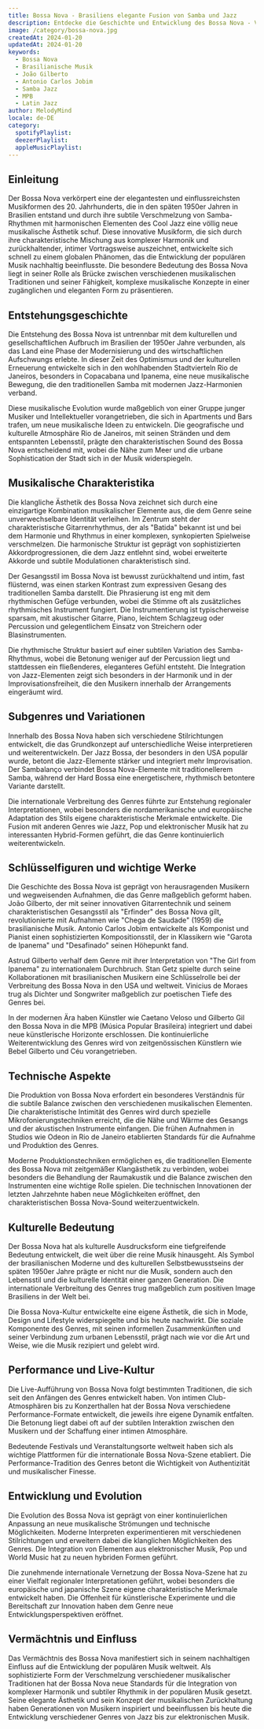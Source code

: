 ```yaml
---
title: Bossa Nova - Brasiliens elegante Fusion von Samba und Jazz
description: Entdecke die Geschichte und Entwicklung des Bossa Nova - Von den Stränden Rio de Janeiros in die Welt
image: /category/bossa-nova.jpg
createdAt: 2024-01-20
updatedAt: 2024-01-20
keywords:
  - Bossa Nova
  - Brasilianische Musik
  - João Gilberto
  - Antonio Carlos Jobim
  - Samba Jazz
  - MPB
  - Latin Jazz
author: MelodyMind
locale: de-DE
category:
  spotifyPlaylist: 
  deezerPlaylist: 
  appleMusicPlaylist: 
---
```


## Einleitung

Der Bossa Nova verkörpert eine der elegantesten und einflussreichsten Musikformen des 20. Jahrhunderts, die in den späten 1950er Jahren in Brasilien entstand und durch ihre subtile Verschmelzung von Samba-Rhythmen mit harmonischen Elementen des Cool Jazz eine völlig neue musikalische Ästhetik schuf. Diese innovative Musikform, die sich durch ihre charakteristische Mischung aus komplexer Harmonik und zurückhaltender, intimer Vortragsweise auszeichnet, entwickelte sich schnell zu einem globalen Phänomen, das die Entwicklung der populären Musik nachhaltig beeinflusste. Die besondere Bedeutung des Bossa Nova liegt in seiner Rolle als Brücke zwischen verschiedenen musikalischen Traditionen und seiner Fähigkeit, komplexe musikalische Konzepte in einer zugänglichen und eleganten Form zu präsentieren.

## Entstehungsgeschichte

Die Entstehung des Bossa Nova ist untrennbar mit dem kulturellen und gesellschaftlichen Aufbruch im Brasilien der 1950er Jahre verbunden, als das Land eine Phase der Modernisierung und des wirtschaftlichen Aufschwungs erlebte. In dieser Zeit des Optimismus und der kulturellen Erneuerung entwickelte sich in den wohlhabenden Stadtvierteln Rio de Janeiros, besonders in Copacabana und Ipanema, eine neue musikalische Bewegung, die den traditionellen Samba mit modernen Jazz-Harmonien verband.

Diese musikalische Evolution wurde maßgeblich von einer Gruppe junger Musiker und Intellektueller vorangetrieben, die sich in Apartments und Bars trafen, um neue musikalische Ideen zu entwickeln. Die geografische und kulturelle Atmosphäre Rio de Janeiros, mit seinen Stränden und dem entspannten Lebensstil, prägte den charakteristischen Sound des Bossa Nova entscheidend mit, wobei die Nähe zum Meer und die urbane Sophistication der Stadt sich in der Musik widerspiegeln.

## Musikalische Charakteristika

Die klangliche Ästhetik des Bossa Nova zeichnet sich durch eine einzigartige Kombination musikalischer Elemente aus, die dem Genre seine unverwechselbare Identität verleihen. Im Zentrum steht der charakteristische Gitarrenrhythmus, der als "Batida" bekannt ist und bei dem Harmonie und Rhythmus in einer komplexen, synkopierten Spielweise verschmelzen. Die harmonische Struktur ist geprägt von sophistizierten Akkordprogressionen, die dem Jazz entlehnt sind, wobei erweiterte Akkorde und subtile Modulationen charakteristisch sind.

Der Gesangsstil im Bossa Nova ist bewusst zurückhaltend und intim, fast flüsternd, was einen starken Kontrast zum expressiven Gesang des traditionellen Samba darstellt. Die Phrasierung ist eng mit dem rhythmischen Gefüge verbunden, wobei die Stimme oft als zusätzliches rhythmisches Instrument fungiert. Die Instrumentierung ist typischerweise sparsam, mit akustischer Gitarre, Piano, leichtem Schlagzeug oder Percussion und gelegentlichem Einsatz von Streichern oder Blasinstrumenten.

Die rhythmische Struktur basiert auf einer subtilen Variation des Samba-Rhythmus, wobei die Betonung weniger auf der Percussion liegt und stattdessen ein fließenderes, eleganteres Gefühl entsteht. Die Integration von Jazz-Elementen zeigt sich besonders in der Harmonik und in der Improvisationsfreiheit, die den Musikern innerhalb der Arrangements eingeräumt wird.

## Subgenres und Variationen

Innerhalb des Bossa Nova haben sich verschiedene Stilrichtungen entwickelt, die das Grundkonzept auf unterschiedliche Weise interpretieren und weiterentwickeln. Der Jazz Bossa, der besonders in den USA populär wurde, betont die Jazz-Elemente stärker und integriert mehr Improvisation. Der Sambalanço verbindet Bossa Nova-Elemente mit traditionellerem Samba, während der Hard Bossa eine energetischere, rhythmisch betontere Variante darstellt.

Die internationale Verbreitung des Genres führte zur Entstehung regionaler Interpretationen, wobei besonders die nordamerikanische und europäische Adaptation des Stils eigene charakteristische Merkmale entwickelte. Die Fusion mit anderen Genres wie Jazz, Pop und elektronischer Musik hat zu interessanten Hybrid-Formen geführt, die das Genre kontinuierlich weiterentwickeln.

## Schlüsselfiguren und wichtige Werke

Die Geschichte des Bossa Nova ist geprägt von herausragenden Musikern und wegweisenden Aufnahmen, die das Genre maßgeblich geformt haben. João Gilberto, der mit seiner innovativen Gitarrentechnik und seinem charakteristischen Gesangsstil als "Erfinder" des Bossa Nova gilt, revolutionierte mit Aufnahmen wie "Chega de Saudade" (1959) die brasilianische Musik. Antonio Carlos Jobim entwickelte als Komponist und Pianist einen sophistizierten Kompositionsstil, der in Klassikern wie "Garota de Ipanema" und "Desafinado" seinen Höhepunkt fand.

Astrud Gilberto verhalf dem Genre mit ihrer Interpretation von "The Girl from Ipanema" zu internationalem Durchbruch. Stan Getz spielte durch seine Kollaborationen mit brasilianischen Musikern eine Schlüsselrolle bei der Verbreitung des Bossa Nova in den USA und weltweit. Vinicius de Moraes trug als Dichter und Songwriter maßgeblich zur poetischen Tiefe des Genres bei.

In der modernen Ära haben Künstler wie Caetano Veloso und Gilberto Gil den Bossa Nova in die MPB (Música Popular Brasileira) integriert und dabei neue künstlerische Horizonte erschlossen. Die kontinuierliche Weiterentwicklung des Genres wird von zeitgenössischen Künstlern wie Bebel Gilberto und Céu vorangetrieben.

## Technische Aspekte

Die Produktion von Bossa Nova erfordert ein besonderes Verständnis für die subtile Balance zwischen den verschiedenen musikalischen Elementen. Die charakteristische Intimität des Genres wird durch spezielle Mikrofonierungstechniken erreicht, die die Nähe und Wärme des Gesangs und der akustischen Instrumente einfangen. Die frühen Aufnahmen in Studios wie Odeon in Rio de Janeiro etablierten Standards für die Aufnahme und Produktion des Genres.

Moderne Produktionstechniken ermöglichen es, die traditionellen Elemente des Bossa Nova mit zeitgemäßer Klangästhetik zu verbinden, wobei besonders die Behandlung der Raumakustik und die Balance zwischen den Instrumenten eine wichtige Rolle spielen. Die technischen Innovationen der letzten Jahrzehnte haben neue Möglichkeiten eröffnet, den charakteristischen Bossa Nova-Sound weiterzuentwickeln.

## Kulturelle Bedeutung

Der Bossa Nova hat als kulturelle Ausdrucksform eine tiefgreifende Bedeutung entwickelt, die weit über die reine Musik hinausgeht. Als Symbol der brasilianischen Moderne und des kulturellen Selbstbewusstseins der späten 1950er Jahre prägte er nicht nur die Musik, sondern auch den Lebensstil und die kulturelle Identität einer ganzen Generation. Die internationale Verbreitung des Genres trug maßgeblich zum positiven Image Brasiliens in der Welt bei.

Die Bossa Nova-Kultur entwickelte eine eigene Ästhetik, die sich in Mode, Design und Lifestyle widerspiegelte und bis heute nachwirkt. Die soziale Komponente des Genres, mit seinen informellen Zusammenkünften und seiner Verbindung zum urbanen Lebensstil, prägt nach wie vor die Art und Weise, wie die Musik rezipiert und gelebt wird.

## Performance und Live-Kultur

Die Live-Aufführung von Bossa Nova folgt bestimmten Traditionen, die sich seit den Anfängen des Genres entwickelt haben. Von intimen Club-Atmosphären bis zu Konzerthallen hat der Bossa Nova verschiedene Performance-Formate entwickelt, die jeweils ihre eigene Dynamik entfalten. Die Betonung liegt dabei oft auf der subtilen Interaktion zwischen den Musikern und der Schaffung einer intimen Atmosphäre.

Bedeutende Festivals und Veranstaltungsorte weltweit haben sich als wichtige Plattformen für die internationale Bossa Nova-Szene etabliert. Die Performance-Tradition des Genres betont die Wichtigkeit von Authentizität und musikalischer Finesse.

## Entwicklung und Evolution

Die Evolution des Bossa Nova ist geprägt von einer kontinuierlichen Anpassung an neue musikalische Strömungen und technische Möglichkeiten. Moderne Interpreten experimentieren mit verschiedenen Stilrichtungen und erweitern dabei die klanglichen Möglichkeiten des Genres. Die Integration von Elementen aus elektronischer Musik, Pop und World Music hat zu neuen hybriden Formen geführt.

Die zunehmende internationale Vernetzung der Bossa Nova-Szene hat zu einer Vielfalt regionaler Interpretationen geführt, wobei besonders die europäische und japanische Szene eigene charakteristische Merkmale entwickelt haben. Die Offenheit für künstlerische Experimente und die Bereitschaft zur Innovation haben dem Genre neue Entwicklungsperspektiven eröffnet.

## Vermächtnis und Einfluss

Das Vermächtnis des Bossa Nova manifestiert sich in seinem nachhaltigen Einfluss auf die Entwicklung der populären Musik weltweit. Als sophistizierte Form der Verschmelzung verschiedener musikalischer Traditionen hat der Bossa Nova neue Standards für die Integration von komplexer Harmonik und subtiler Rhythmik in der populären Musik gesetzt. Seine elegante Ästhetik und sein Konzept der musikalischen Zurückhaltung haben Generationen von Musikern inspiriert und beeinflussen bis heute die Entwicklung verschiedener Genres von Jazz bis zur elektronischen Musik.
